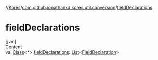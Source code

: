 //[Kores](../index.md)/[com.github.jonathanxd.kores.util.conversion](index.md)/[fieldDeclarations](field-declarations.md)



# fieldDeclarations  
[jvm]  
Content  
val [Class](https://docs.oracle.com/javase/8/docs/api/java/lang/Class.html)<*>.[fieldDeclarations](field-declarations.md): [List](https://kotlinlang.org/api/latest/jvm/stdlib/kotlin.collections/-list/index.html)<[FieldDeclaration](../com.github.jonathanxd.kores.base/-field-declaration/index.md)>  



